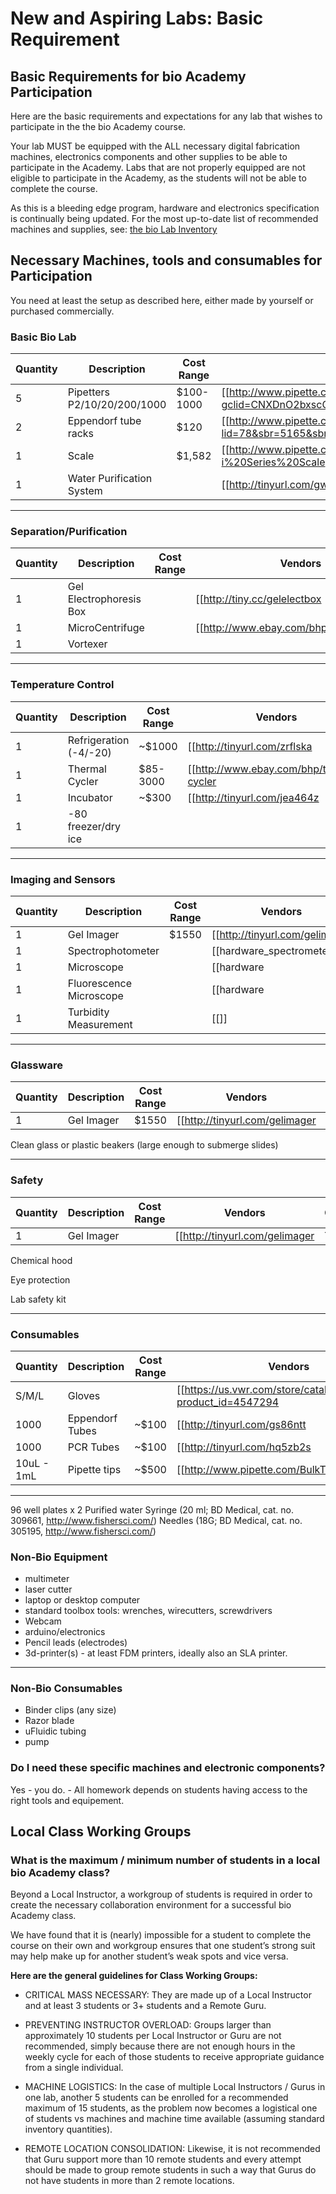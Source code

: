 # New and Aspiring Labs: Basic Requirement

## Basic Requirements for bio Academy Participation

Here are the basic requirements and expectations for any lab that wishes to participate in the the bio Academy course.

Your lab MUST be equipped with the ALL necessary digital fabrication machines, electronics components and other supplies to be able to participate in the Academy. Labs that are not properly equipped are not eligible to participate in the Academy, as the students will not be able to complete the course.

As this is a bleeding edge program, hardware and electronics specification is continually being updated. For the most up-to-date list of recommended machines and supplies, see: [the bio Lab Inventory ](http://bio.academany.org/doc/inventory)

## Necessary Machines, tools and consumables for Participation

You need at least the setup as described here, either made by yourself or purchased commercially.

### Basic Bio Lab
|Quantity  | Description              | Cost Range  | Vendors                              | Classes  |
|---       | ---                      | ---         | ---                                  | ---      |
| 5         | Pipetters P2/10/20/200/1000  | $100-1000   | [[http://www.pipette.com/vwrpipettes?gclid=CNXDnO2bxscCFdKPHwodzesN1A|LN]]                                        | all      |
| 2         | Eppendorf tube racks         | $120        | [[http://www.pipette.com/public/Landing.aspx?lid=78&sbr=5165&sbn=Pipette.com%20Tube%20Racks%20and%20Holders|LN]]  | all      |
| 1         | Scale                        | $1,582      | [[http://www.pipette.com/Balances?sbr=3545&sbn=A&D%20FC-i%20Series%20Scale|LN]]                                   | all      |
| 1         | Water Purification System    |             | [[http://tinyurl.com/gw3xafv|MP]]                                                                                 | all      |

---------------------------
### Separation/Purification
|Quantity  | Description              | Cost Range  | Vendors                              | Classes  |
|---       | ---                      | ---         | ---                                  | ---      |
| 1         | Gel Electrophoresis Box  |             | [[http://tiny.cc/gelelectbox|TF]] [[http://tinyurl.com/gsgh5wp|EB]]  | [[hardware#gelbox|YES]]  | 3        |
| 1         | MicroCentrifuge          |             | [[http://www.ebay.com/bhp/microcentrifuge|EB]]                       |                          | 3, 4     |
| 1         | Vortexer                 |             |                                                                      |                          | 3, 4     |

-------------------------
### Temperature Control
|Quantity  | Description              | Cost Range  | Vendors                              | Classes  |
|---       | ---                      | ---         | ---                                  | ---      |
| 1         | Refrigeration (-4/-20)  | ~$1000      | [[http://tinyurl.com/zrflska|EB]]                                                |                           | all      |
| 1         | Thermal Cycler          | $85-3000    | [[http://www.ebay.com/bhp/thermal-cycler|EB]] [[http://tinyurl.com/gl9eyht|BR]]  | [[hardware#thermal|YES]]  | all      |
| 1         | Incubator               | ~$300       | [[http://tinyurl.com/jea464z|EB]]                                                |                           | all      |
| 1         | -80 freezer/dry ice     |             |                                                                                  |                           | all      |


---------------
### Imaging and Sensors
|Quantity  | Description              | Cost Range  | Vendors                              | Classes  |
|---       | ---                      | ---         | ---                                  | ---      |
| 1         | Gel Imager               |  $1550      | [[http://tinyurl.com/gelimager|TF]]  | 3        |
| 1         | Spectrophotometer        |             | [[hardware_spectrometer|OH]]         | all      |
| 1         | Microscope               |             | [[hardware|OH]]                      | all      |
| 1         | Fluorescence Microscope  |             | [[hardware|OH]]                      | all      |
| 1         | Turbidity Measurement    |             | [[]]                                 | all      |

---------------------------
### Glassware
|Quantity  | Description              | Cost Range  | Vendors                              | Classes  |
|---       | ---                      | ---         | ---                                  | ---      |
| 1         | Gel Imager  |   $1550    | [[http://tinyurl.com/gelimager|TF]]              | 3      |

Clean glass or plastic beakers (large enough to submerge slides)

---------------------------
### Safety
|Quantity  | Description              | Cost Range  | Vendors                              | Classes  |
|---       | ---                      | ---         | ---                                  | ---      |
| 1         | Gel Imager  |      | [[http://tinyurl.com/gelimager|TF]]              | 3      |

Chemical hood

Eye protection

Lab safety kit

---------------------------
### Consumables
|Quantity  | Description              | Cost Range  | Vendors                              | Classes  |
|---       | ---                      | ---         | ---                                  | ---      |
| S/M/L     | Gloves  |       | [[https://us.vwr.com/store/catalog/product.jsp?product_id=4547294|VWR]]             | all      |
| 1000         | Eppendorf Tubes  |   ~$100    | [[http://tinyurl.com/gs86ntt|VWR]]              | 3      |
| 1000         | PCR Tubes  |  ~$100     | [[http://tinyurl.com/hq5zb2s|VWR]]              | 3      |
| 10uL - 1mL         | Pipette tips  |  ~$500     | [[http://www.pipette.com/BulkTips|PIP]] [[http://tinyurl.com/godhvcq|VWR]]              | all      |

---------------------------

96 well plates x 2
Purified water
Syringe (20 ml; BD Medical, cat. no. 309661, http://www.fishersci.com/)
Needles (18G; BD Medical, cat. no. 305195, http://www.fishersci.com/)


### Non-Bio Equipment
* multimeter
* laser cutter
* laptop or desktop computer
* standard toolbox tools: wrenches, wirecutters, screwdrivers
* Webcam
* arduino/electronics
* Pencil leads (electrodes)
* 3d-printer(s) - at least FDM printers, ideally also an SLA printer.

-----------------------
### Non-Bio Consumables
* Binder clips (any size)
* Razor blade
* uFluidic tubing
* pump

### Do I need these specific machines and electronic components?

Yes - you do. - All homework depends on students having access to the right tools and equipement.


## Local Class Working Groups

### What is the maximum / minimum number of students in a local bio Academy class?

Beyond a Local Instructor, a workgroup of students is required in order to create the necessary collaboration environment for a successful bio Academy class.

We have found that it is (nearly) impossible for a student to complete the course on their own and workgroup ensures that one student’s strong suit may help make up for another student’s weak spots and vice versa.

**Here are the general guidelines for Class Working Groups:**

* CRITICAL MASS NECESSARY: They are made up of a Local Instructor and at least 3 students or 3+ students and a Remote Guru.

* PREVENTING INSTRUCTOR OVERLOAD: Groups larger than approximately 10 students per Local Instructor or Guru are not recommended, simply because there are not enough hours in the weekly cycle for each of those students to receive appropriate guidance from a single individual.

* MACHINE LOGISTICS: In the case of multiple Local Instructors / Gurus in one lab, another 5 students can be enrolled for a recommended maximum of 15 students, as the problem now becomes a logistical one of students vs machines and machine time available (assuming standard inventory quantities).

* REMOTE LOCATION CONSOLIDATION: Likewise, it is not recommended that Guru support more than 10 remote students and every attempt should be made to group remote students in such a way that Gurus do not have students in more than 2 remote locations.   
